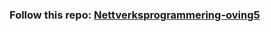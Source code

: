 ### Follow this repo: [Nettverksprogrammering-oving5](https://github.com/jenscaa/Nettverksprogrammering-oving5/tree/main)